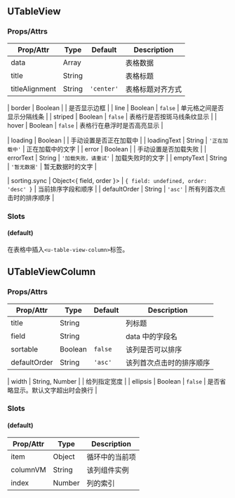 ## UTableView

### Props/Attrs

| Prop/Attr | Type | Default | Description |
| --------- | ---- | ------- | ----------- |
| data | Array | | 表格数据 |
| title | String | | 表格标题 |
| titleAlignment | String | `'center'` | 表格标题对齐方式 |

| border | Boolean | | 是否显示边框 |
| line | Boolean | `false` | 单元格之间是否显示分隔线条 |
| striped | Boolean | `false` | 表格行是否按斑马线条纹显示 |
| hover | Boolean | `false` | 表格行在悬浮时是否高亮显示 |

| loading | Boolean | | 手动设置是否正在加载中 |
| loadingText | String | `'正在加载中'` | 正在加载中的文字 |
| error | Boolean | | 手动设置是否加载失败 |
| errorText | String | `'加载失败，请重试'` | 加载失败时的文字 |
| emptyText | String | `'暂无数据'` | 暂无数据时的文字 |

| sorting.sync | Object<{ field, order }> | `{ field: undefined, order: 'desc' }` | 当前排序字段和顺序 |
| defaultOrder | String | `'asc'` | 所有列首次点击时的排序顺序 |

### Slots

#### (default)

在表格中插入`<u-table-view-column>`标签。

## UTableViewColumn

### Props/Attrs

| Prop/Attr | Type | Default | Description |
| --------- | ---- | ------- | ----------- |
| title | String | | 列标题 |
| field | String | | data 中的字段名 |
| sortable | Boolean | `false` | 该列是否可以排序 |
| defaultOrder | String | `'asc'` | 该列首次点击时的排序顺序 |

| width | String, Number | | 给列指定宽度 |
| ellipsis | Boolean | `false` | 是否省略显示。默认文字超出时会换行 |



### Slots

#### (default)

| Prop/Attr | Type | Description |
| --------- | ---- | ----------- |
| item | Object | 循环中的当前项 |
| columnVM | String | 该列组件实例 |
| index | Number | 列的索引 |
